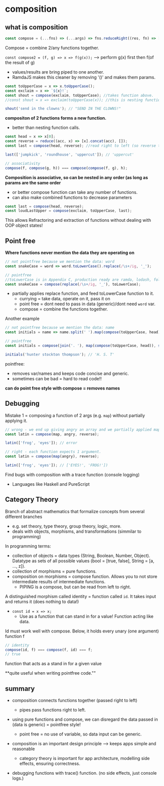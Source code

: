 # composition

## what is composition

```js
const compose = (...fns) => (...args) => fns.reduceRight((res, fn) => [fn.call(null, ...res)], args)[0];
```

Compose = combine 2/any functions together.

`const compose2 = (f, g) => x => f(g(x));` --> perform g(x) first then f(of the result of g)
- values/results are bring piped to one another.
- RamdaJS makes this cleaner by removing '()' and makes them params.

```js
const toUpperCase = x => x.toUpperCase();
const exclaim = x => `${x}!`;
const shout = compose(exclaim, toUpperCase); //takes function above.
//const shout = x => exclaim(toUpperCase(x)); //this is nesting function calls, not as clean!!

shout('send in the clowns'); // "SEND IN THE CLOWNS!"
```

**compositon of 2 functions forms a new function.**
- better than nesting function calls.

```js
const head = x => x[0];
const reverse = reduce((acc, x) => [x].concat(acc), []);
const last = compose(head, reverse); //read right to left (so reverse then head.)

last(['jumpkick', 'roundhouse', 'uppercut']); // 'uppercut'

// associativity
compose(f, compose(g, h)) === compose(compose(f, g), h);
```

**Composition is associative, so can be nested in any order (as long as params are the same order**
- or better compose function can take any number of functions.
- can also make combined functions to decrease parameters
```js
const last = compose(head, reverse);
const loudLastUpper = compose(exclaim, toUpperCase, last);
```

This allows Refractoring and extraction of functions without dealing with OOP object states!

## Point free
**Where functions never mention the data they are operating on**

```js
// not pointfree because we mention the data: word
const snakeCase = word => word.toLowerCase().replace(/\s+/ig, '_');

// pointfree
//toLowerCase is in Appendix C, production ready are ramda, lodash, folktale...
const snakeCase = compose(replace(/\s+/ig, '_'), toLowerCase);
```
- partially applies replace function, and feed toLowerCase function to it.
    - currying = take data, operate on it, pass it on
    - point free = dont need to pass in data (generic)/dont need `word` var.
    - compose = combine the functions together.

Another example
```js
// not pointfree because we mention the data: name
const initials = name => name.split(' ').map(compose(toUpperCase, head)).join('. ');

// pointfree
const initials = compose(join('. '), map(compose(toUpperCase, head)), split(' '));

initials('hunter stockton thompson'); // 'H. S. T'
```
pointfree:
- removes var/names and keeps code concise and generic.
- sometimes can be bad = hard to read code!!

**can do point free style with compose = removes names**

## Debugging

Mistake 1 = composing a function of 2 args (e.g. `map`) without partially applying it.

```js
// wrong - we end up giving angry an array and we partially applied map with who knows what.
const latin = compose(map, angry, reverse);

latin(['frog', 'eyes']); // error

// right - each function expects 1 argument.
const latin = compose(map(angry), reverse);

latin(['frog', 'eyes']); // ['EYES!', 'FROG!'])
```

Find bugs with composition with a trace function (console logging)
- Languages like Haskell and PureScript

## Category Theory

Branch of abstract mathematics that formalize concepts from several different branches
- e.g. set theory, type theory, group theory, logic, more.
- deals with objects, morphisms, and transformations (simmilar to programming)

In programming terms:
- collection of objects = data types (String, Boolean, Number, Object). Datatype as sets of all possible values (bool = [true, false], String = [a, ..., z]).
- collection of morphisms = pure functions.
- composition on morphisms = compose function. Allows you to not store intermediate results of intermediate functions.
    - PIPING is a compose, but can be read from left to right.

A distinguished morphism called identity = function called `id`. It takes input and returns it (does nothing to data!)
- `const id = x => x;`
    - Use as a function that can stand in for a value! Function acting like data.

Id must work well with compose. Below, it holds every unary (one argument) function f
```js
// identity
compose(id, f) === compose(f, id) === f;
// true
```

function that acts as a stand in for a given value

**quite useful when writing pointfree code.""

## summary
- composition connects functions together (passed right to left)
    - pipes pass functions right to left.

- using pure functions and compose, we can disregard the data passed in (data is generic) = pointfree style!
    - point free = no use of variable, so data input can be generic.

- composition is an important design principle --> keeps apps simple and reasonable
    - category theory is important for app architecture, modelling side effects, ensuring correctness.

- debugging functions with trace() function. (no side effects, just console logs.)



